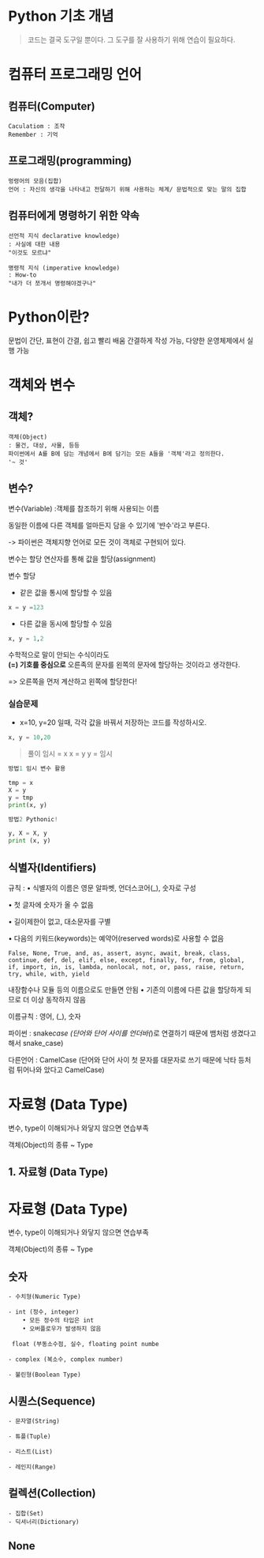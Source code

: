 # Python 기초 개념

> 코드는 결국 도구일 뿐이다.
> 그 도구를 잘 사용하기 위해 연습이 필요하다.

# 컴퓨터 프로그래밍 언어

## 컴퓨터(Computer)

    Caculatiom : 조작
    Remember : 기억

## 프로그래밍(programming)

    멍령어의 모음(집합)
    언어 : 자신의 생각을 나타내고 전달하기 위해 사용하는 체계/ 문법적으로 맞는 말의 집합

## 컴퓨터에게 명령하기 위한 약속

    선언적 지식 declarative knowledge)
    : 사실에 대한 내용
    "이것도 모르냐"

    명령적 지식 (imperative knowledge)
    : How-to
    "내가 더 쪼개서 명령해야겠구나"

# Python이란?

문법이 간단, 표현이 간결, 쉽고 빨리 배움
간결하게 작성 가능, 다양한 운영체제에서 실행 가능

# 객체와 변수

## 객체?

    객체(Object)
    : 물건, 대상, 사물, 등등
    파이썬에서 A를 B에 담는 개념에서 B에 담기는 모든 A들을 '객체'라고 정의한다.
    '~ 것'

## 변수?

변수(Variable)
:객체를 참조하기 위해 사용되는 이름

동일한 이름에 다른 객체를 얼마든지 담을 수 있기에 '뱐수'라고 부른다.

-> 파이썬은 객체지향 언어로 모든 것이 객체로 구현되어 있다.

변수는 할당 연산자를 통해 값을 할당(assignment)

변수 할당

- 같은 값을 통시에 할당할 수 있음

```python
x = y =123
```

- 다른 값을 동시에 할당할 수 있음

```python
x, y = 1,2
```

수학적으로 말이 안되는 수식이라도  
**(=) 기호를 중심으로** 오른족의 문자를 왼쪽의 문자에 할당하는 것이라고 생각한다.

=> 오른쪽을 먼저 계산하고 왼쪽에 할당한다!

### 실습문제

- x=10, y=20 일때,
  각각 값을 바꿔서 저장하는 코드를 작성하시오.

```python
x, y = 10,20
```

> 풀이
> 임시 = x
> x = y
> y = 임시

```python
방법1 임시 변수 활용

tmp = x
X = y
y = tmp
print(x, y)
```

```python
방법2 Pythonic!

y, X = X, y
print (x, y)
```

## 식별자(Identifiers)

규칙 :
• 식별자의 이름은 영문 알파벳, 언더스코어(\_), 숫자로 구성

• 첫 글자에 숫자가 올 수 없음

• 길이제한이 없고, 대소문자를 구별

• 다음의 키워드(keywords)는 예약어(reserved words)로 사용할 수 없음

```
False, None, True, and, as, assert, async, await, break, class, continue, def, del, elif, else, except, finally, for, from, global, if, import, in, is, lambda, nonlocal, not, or, pass, raise, return, try, while, with, yield
```

내장함수나 모듈 등의 이름으로도 만들면 안됨
• 기존의 이름에 다른 값을 할당하게 되므로 더 이상 동작하지 않음

이름규칙 : 영어, (\_), 숫자

파이썬 : snake*case (단어와 단어 사이를 언더바(*)로 연결하기 때문에 뱀처럼 생겼다고 해서 snake_case)

다른언어 : CamelCase (단어와 단어 사이 첫 문자를 대문자로 쓰기 때문에 낙타 등처럼 튀어나와 았다고 CamelCase)

# 자료형 (Data Type)

변수, type이 이해되거나 와닿지 않으면 연습부족

객체(Object)의 종류
~ Type

## 1. 자료형 (Data Type)

# 자료형 (Data Type)

변수, type이 이해되거나 와닿지 않으면 연습부족

객체(Object)의 종류
~ Type

## 숫자

```
- 수치형(Numeric Type)

- int (정수, integer)
    • 모든 정수의 타입은 int
    • 오버플로우가 발생하지 않음

 float (부동소수점, 실수, floating point numbe

- complex (복소수, complex number)

- 불린형(Boolean Type)
```

## 시퀀스(Sequence)

```
- 문자열(String)

- 튜플(Tuple)

- 리스트(List)

- 레인지(Range)
```

## 컬렉션(Collection)

```
- 집합(Set)
- 딕셔너리(Dictionary)
```

## None
